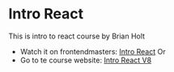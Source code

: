 # Intro React

This is intro to react course by Brian Holt

- Watch it on frontendmasters: [Intro React](https://frontendmasters.com/courses/complete-react-v8/) Or
- Go to te course website: [Intro React V8](https://react-v8.holt.courses/)
